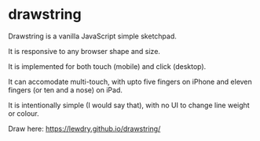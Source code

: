 # drawstring

Drawstring is a vanilla JavaScript simple sketchpad. 

It is responsive to any browser shape and size.

It is implemented for both touch (mobile) and click (desktop).

It can accomodate multi-touch, with upto five fingers on iPhone and eleven fingers (or ten and a nose) on iPad.

It is intentionally simple (I would say that), with no UI to change line weight or colour.

Draw here: https://lewdry.github.io/drawstring/
